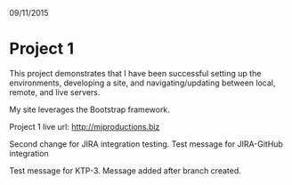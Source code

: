 09/11/2015

# Project 1

This project demonstrates that I have been successful setting up the environments, developing a site, and navigating/updating between local, remote, and live servers.

My site leverages the Bootstrap framework.

Project 1 live url: http://mjproductions.biz

Second change for JIRA integration testing.
Test message for JIRA-GitHub integration

Test message for KTP-3. Message added after branch created.